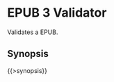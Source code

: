 <link rev="dp2:doc" href="../resources/xml/xproc/epub3-validator.xpl"/>
<link rel="rdf:type" href="http://www.daisy.org/ns/pipeline/userdoc"/>
<meta property="dc:title" content="EPUB 3 Validator"/>

# EPUB 3 Validator

Validates a EPUB.

## Synopsis

{{>synopsis}}

